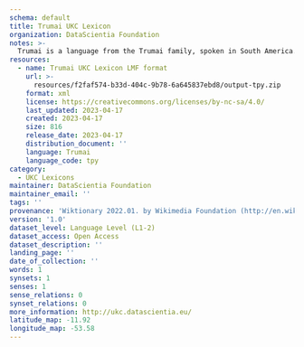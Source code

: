 ```yaml
---
schema: default
title: Trumai UKC Lexicon
organization: DataScientia Foundation
notes: >-
  Trumai is a language from the Trumai family, spoken in South America. The UKC Lexicon of Trumai is represented as a lexico-semantic network. It consists of words, word senses, synsets, as well as sense-level and synset-level relationships.
resources:
  - name: Trumai UKC Lexicon LMF format
    url: >-
      resources/f2faf574-b33d-404c-9b78-6a645837ebd8/output-tpy.zip
    format: xml
    license: https://creativecommons.org/licenses/by-nc-sa/4.0/
    last_updated: 2023-04-17
    created: 2023-04-17
    size: 816
    release_date: 2023-04-17
    distribution_document: ''
    language: Trumai
    language_code: tpy
category:
  - UKC Lexicons
maintainer: DataScientia Foundation
maintainer_email: ''
tags: ''
provenance: 'Wiktionary 2022.01. by Wikimedia Foundation (http://en.wiktionary.org); KinDiv: Kinship Diversity 1.0 by Temuulen Khishigsuren (http://ukc.disi.unitn.it/index.php/kinship/); Princeton WordNet 2.1 by Princeton University (https://wordnet.princeton.edu)'
version: '1.0'
dataset_level: Language Level (L1-2)
dataset_access: Open Access
dataset_description: ''
landing_page: ''
date_of_collection: ''
words: 1
synsets: 1
senses: 1
sense_relations: 0
synset_relations: 0
more_information: http://ukc.datascientia.eu/
latitude_map: -11.92
longitude_map: -53.58
---
```

